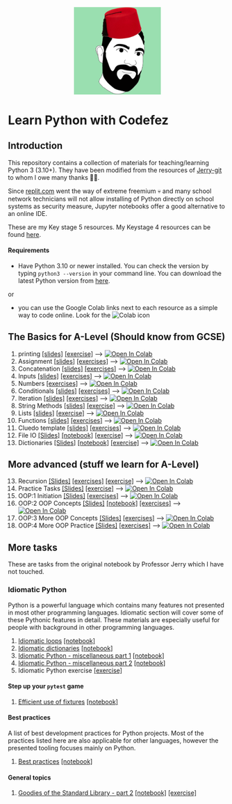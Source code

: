 <p align="center">
  <img width="200" src="notion_avatar2.png" alt="logo"/>
</p>

# Learn Python with Codefez

## Introduction

This repository contains a collection of materials for teaching/learning Python 3 (3.10+). They have been modified from the resources of [Jerry-git](https://github.com/jerry-git/learn-python3/) to whom I owe many thanks 🙏🏼.

Since [replit.com](https://replit.com) went the way of extreme freemium 💀 and many school network technicians will not allow installing of Python directly on school systems as security measure, Jupyter notebooks offer a good alternative to an online IDE.

These are my Key stage 5 resources. My Keystage 4 resources can be found [here](https://COMINGSOON.com). 

#### Requirements
* Have Python 3.10 or newer installed. You can check the version by typing `python3 --version` in your command line. You can download the latest Python version from [here](https://www.python.org/downloads/). 
  
or 
  

* you can use the Google Colab links next to each resource as a simple way to code online. Look for the ![Colab](https://colab.research.google.com/assets/colab-badge.svg) icon


## The Basics for A-Level (Should know from GCSE)
1. printing [[slides]](https://docs.google.com/presentation/d/1os1vxBUT59i1xc0ldanfXTFst1T5APioZpWi5VAPzq8/edit?usp=sharing) [[exercise]](http://nbviewer.jupyter.org/github/BethsGrammar/learn-python3/blob/master/notebooks/beginner/exercises/01_01_printing_exercise.ipynb) --> <a href="https://colab.research.google.com/github/BethsGrammar/learn-python3/blob/master/notebooks/beginner/exercises/01_01_printing_exercise.ipynb"><img src="https://colab.research.google.com/assets/colab-badge.svg" alt="Open In Colab"></a>
2. Assignment [[slides]](https://docs.google.com/presentation/d/1os1vxBUT59i1xc0ldanfXTFst1T5APioZpWi5VAPzq8/edit?usp=sharing) [[exercises]](https://github.com/BethsGrammar/learn-python3/blob/master/notebooks/beginner/exercises/01_02_assignment_exercise.ipynb) --> <a href="https://colab.research.google.com/github/BethsGrammar/learn-python3/blob/master/notebooks/beginner/exercises/01_02_assignment_exercise.ipynb"><img src="https://colab.research.google.com/assets/colab-badge.svg" alt="Open In Colab"></a>
3. Concatenation [[slides]](https://docs.google.com/presentation/d/1os1vxBUT59i1xc0ldanfXTFst1T5APioZpWi5VAPzq8/edit?usp=sharing) [[exercises]](https://github.com/BethsGrammar/learn-python3/blob/master/notebooks/beginner/exercises/01_03_concatenation.ipynb) --> <a href="https://colab.research.google.com/github/BethsGrammar/learn-python3/blob/master/notebooks/beginner/exercises/01_03_concatenation.ipynb"><img src="https://colab.research.google.com/assets/colab-badge.svg" alt="Open In Colab"></a>
4. Inputs [[slides]](https://docs.google.com/presentation/d/1os1vxBUT59i1xc0ldanfXTFst1T5APioZpWi5VAPzq8/edit?usp=sharing) [[exercises]](https://github.com/BethsGrammar/learn-python3/blob/master/notebooks/beginner/exercises/01_04_inputs.ipynb) --> <a href="https://colab.research.google.com/github/BethsGrammar/learn-python3/blob/master/notebooks/beginner/exercises/01_04_inputs.ipynb"><img src="https://colab.research.google.com/assets/colab-badge.svg" alt="Open In Colab"></a>
5. Numbers [[exercises]](http://nbviewer.jupyter.org/github/jerry-git/learn-python3/blob/master/notebooks/beginner/exercises/01_05_numbers_exercise.ipynb) --> <a href="https://colab.research.google.com/github/BethsGrammar/learn-python3/blob/master/notebooks/beginner/exercises/01_05_numbers_exercise.ipynb"><img src="https://colab.research.google.com/assets/colab-badge.svg" alt="Open In Colab"></a>
6. Conditionals [[slides]](https://docs.google.com/presentation/d/1xCYwrbR-niJa7FApN75h6EUoY7DgRmVkuKc0NZMSXT0/edit?usp=sharing) [[exercises]](http://nbviewer.jupyter.org/github/BethsGrammar/learn-python3/blob/master/notebooks/beginner/exercises/02_01_conditionals_exercise.ipynb)  --> <a href="https://colab.research.google.com/github/BethsGrammar/learn-python3/blob/master/notebooks/beginner/exercises/02_01_conditionals_exercise.ipynb"><img src="https://colab.research.google.com/assets/colab-badge.svg" alt="Open In Colab"></a>
7. Iteration [[slides]](https://docs.google.com/presentation/d/1xCYwrbR-niJa7FApN75h6EUoY7DgRmVkuKc0NZMSXT0/edit?usp=sharing) [[exercises]](http://nbviewer.jupyter.org/github/BethsGrammar/learn-python3/blob/master/notebooks/beginner/exercises/02_02_iteration_exercise.ipynb)  --> <a href="https://colab.research.google.com/github/BethsGrammar/learn-python3/blob/master/notebooks/beginner/exercises/02_02_iteration_exercise.ipynb"><img src="https://colab.research.google.com/assets/colab-badge.svg" alt="Open In Colab"></a>
8. String Methods [[slides]](https://docs.google.com/presentation/d/1FP_6fwsAgNFIMPGrzrxialRhGEdxBX3ebB1u1yZyjZI/edit?usp=drive_link) [[exercise]](http://nbviewer.jupyter.org/github/BethsGrammar/learn-python3/blob/master/notebooks/beginner/exercises/03_strings_exercise.ipynb) --> <a href="https://colab.research.google.com/github/BethsGrammar/learn-python3/blob/master/notebooks/beginner/exercises/03_strings_exercise.ipynb"><img src="https://colab.research.google.com/assets/colab-badge.svg" alt="Open In Colab"></a>
9. Lists [[slides]](https://docs.google.com/presentation/d/1dT42DoNn2r5rhZRlcwFGmP_IMniB8qIRpnFHMtSOpd0/edit?usp=sharing) [[exercise]](http://nbviewer.jupyter.org/github/BethsGrammar/learn-python3/blob/master/notebooks/beginner/exercises/04_lists_exercise.ipynb) --> <a href="https://colab.research.google.com/github/BethsGrammar/learn-python3/blob/master/notebooks/beginner/exercises/04_lists_exercise.ipynb"><img src="https://colab.research.google.com/assets/colab-badge.svg" alt="Open In Colab"></a>
10. Functions [[slides]](https://docs.google.com/presentation/d/140DmfSm8lQ2fN4H63yZhD8ZRBhVtFQLirH5cvSmizC4/edit?usp=sharing) [[exercises]](http://nbviewer.jupyter.org/github/BethsGrammar/learn-python3/blob/master/notebooks/beginner/exercises/05_functions_exercise.ipynb) --> <a href="https://colab.research.google.com/github/BethsGrammar/learn-python3/blob/master/notebooks/beginner/exercises/05_functions_exercise.ipynb"><img src="https://colab.research.google.com/assets/colab-badge.svg" alt="Open In Colab"></a>
11. Cluedo template [[slides]](https://docs.google.com/presentation/d/1Ece2IIOSVGtcLmQmWRuf0htyXS3M631NAoE8X4iQOJ0/edit?usp=sharing) [[exercises]](http://nbviewer.jupyter.org/github/BethsGrammar/learn-python3/blob/master/notebooks/beginner/exercises/05_functions_cluedo_template.ipynb) --> <a href="https://colab.research.google.com/github/BethsGrammar/learn-python3/blob/master/notebooks/beginner/exercises/05_functions_cluedo_template.ipynb"><img src="https://colab.research.google.com/assets/colab-badge.svg" alt="Open In Colab"></a>
12. File IO [[Slides]](https://docs.google.com/presentation/d/15zY4oDMAApSPzKQ5kY-SMGcCPcAX-oMGi6aqSeaWxVE/edit?usp=sharing) [[notebook]](http://nbviewer.jupyter.org/github/BethsGrammar/learn-python3/blob/master/notebooks/beginner/notebooks/10_file_io.ipynb) [[exercise]](http://nbviewer.jupyter.org/github/BethsGrammar/learn-python3/blob/master/notebooks/beginner/exercises/10_file_io_exercise.ipynb) --> <a href="https://colab.research.google.com/github/BethsGrammar/learn-python3/blob/master/notebooks/beginner/exercises/10_file_io_exercise.ipynb"><img src="https://colab.research.google.com/assets/colab-badge.svg" alt="Open In Colab"></a>
13. Dictionaries [[Slides]](https://docs.google.com/presentation/d/1gJ0IUxOKRII2nFZB41pUCoiFIE-sl0e6F-UpNAzakns/edit?usp=sharing) [[notebook]](http://nbviewer.jupyter.org/github/BethsGrammar/learn-python3/blob/master/notebooks/beginner/notebooks/06_dictionaries.ipynb) [[exercise]](http://nbviewer.jupyter.org/github/BethsGrammar/learn-python3/blob/master/notebooks/beginner/exercises/06_dictionaries_exercise.ipynb) --> <a href="[https://colab.research.google.com/drive/1ttk9scrqaS71sPwrc1vE79Y-LhdcKHaw?usp=sharing](https://colab.research.google.com/github/BethsGrammar/learn-python3/blob/master/notebooks/beginner/exercises/06_dictionaries_exercise.ipynb)"><img src="https://colab.research.google.com/assets/colab-badge.svg" alt="Open In Colab"></a>

## More advanced (stuff we learn for A-Level)

13. Recursion [[Slides]](https://docs.google.com/presentation/d/1ISST7HSRBHbE8RmgxLuytSSpuii5rZLA6Zgi_E72GJ4/edit?usp=sharing) [[exercises]](http://nbviewer.jupyter.org/github/BethsGrammar/learn-python3/blob/master/notebooks/beginner/notebooks/06_dictionaries.ipynb) [[exercise]](http://nbviewer.jupyter.org/github/BethsGrammar/learn-python3/blob/master/notebooks/beginner/exercises/07_recursion_exercise.ipynb) --> <a href="https://colab.research.google.com/github/BethsGrammar/learn-python3/blob/master/notebooks/beginner/exercises/07_recursion_exercise.ipynb"><img src="https://colab.research.google.com/assets/colab-badge.svg" alt="Open In Colab"></a>
14. Practice Tasks [[Slides]](https://docs.google.com/presentation/d/1rTnaarg_ZPioxZPpr_6Jf6tQSAV5h55OtP5dQUGwUOY/edit?usp=sharing) [[exercise]](http://nbviewer.jupyter.org/github/BethsGrammar/learn-python3/blob/master/notebooks/beginner/exercises/08_02_more_practice_exercises) --> <a href="https://colab.research.google.com/github/BethsGrammar/learn-python3/blob/master/notebooks/beginner/exercises/08_02_more_practice_exercises.ipynb"><img src="https://colab.research.google.com/assets/colab-badge.svg" alt="Open In Colab"></a>
15. OOP:1 Initiation [[Slides]](https://docs.google.com/presentation/d/1tcrrDkP9bxVmKh6WDOgrU_AD_N2-UI0ok4rydMHnTWE/edit?usp=sharing) [[exercises]](http://nbviewer.jupyter.org/github/BethsGrammar/learn-python3/blob/master/notebooks/beginner/exercises/11_classes_exercise_1.ipynb) --> <a href="https://colab.research.google.com/github/BethsGrammar/learn-python3/blob/master/notebooks/beginner/exercises/11_classes_exercise_1.ipynb"><img src="https://colab.research.google.com/assets/colab-badge.svg" alt="Open In Colab"></a>
16. OOP:2 OOP Concepts [[Slides]](https://docs.google.com/presentation/d/1mxz7Fkb7gP7TR0eIDCGrLOVyqG2c9C95rRRiz5-gl_Y/edit?usp=sharing) [[notebook]](http://nbviewer.jupyter.org/github/BethsGrammar/learn-python3/blob/master/notebooks/beginner/notebooks/11_classes.ipynb) [[exercises]](http://nbviewer.jupyter.org/github/BethsGrammar/learn-python3/blob/master/notebooks/beginner/exercises/11_classes_exercise_2.ipynb) --> <a href="https://colab.research.google.com/github/BethsGrammar/learn-python3/blob/master/notebooks/beginner/exercises/11_classes_exercise_2.ipynb"><img src="https://colab.research.google.com/assets/colab-badge.svg" alt="Open In Colab"></a>
17. OOP:3 More OOP Concepts [[Slides]](https://docs.google.com/presentation/d/1U0YKP6eoQunObVuHvpO6r5292vQwUzBGpERm-wXv14w/edit?usp=sharing) [[exercises]](http://nbviewer.jupyter.org/github/BethsGrammar/learn-python3/blob/master/notebooks/beginner/exercises/11_classes_exercise_3.ipynb) --> <a href="https://colab.research.google.com/github/BethsGrammar/learn-python3/blob/master/notebooks/beginner/exercises/11_classes_exercise_3.ipynb"><img src="https://colab.research.google.com/assets/colab-badge.svg" alt="Open In Colab"></a>
18. OOP:4 More OOP Practice [[Slides]](https://docs.google.com/presentation/d/1U0YKP6eoQunObVuHvpO6r5292vQwUzBGpERm-wXv14w/edit?usp=sharing) [[exercises]](http://nbviewer.jupyter.org/github/BethsGrammar/learn-python3/blob/master/notebooks/beginner/exercises/11_classes_exercise_4.ipynb) --> <a href="https://colab.research.google.com/github/BethsGrammar/learn-python3/blob/master/notebooks/beginner/exercises/11_classes_exercise_4.ipynb"><img src="https://colab.research.google.com/assets/colab-badge.svg" alt="Open In Colab"></a>


## More tasks 
These are tasks from the original notebook by Professor Jerry which I have not touched. 

### Idiomatic Python
Python is a powerful language which contains many features not presented in most other programming languages. Idiomatic section will cover some of these Pythonic features in detail. These materials are especially useful for people with background in other programming languages.

1. [Idiomatic loops](https://jerry-git.github.io/learn-python3/notebooks/intermediate/html/01_idiomatic_loops.html) [[notebook]](http://nbviewer.jupyter.org/github/jerry-git/learn-python3/blob/master/notebooks/intermediate/notebooks/01_idiomatic_loops.ipynb)
2. [Idiomatic dictionaries](https://jerry-git.github.io/learn-python3/notebooks/intermediate/html/02_idiomatic_dicts.html) [[notebook]](http://nbviewer.jupyter.org/github/jerry-git/learn-python3/blob/master/notebooks/intermediate/notebooks/02_idiomatic_dicts.ipynb)
3. [Idiomatic Python - miscellaneous part 1](https://jerry-git.github.io/learn-python3/notebooks/intermediate/html/03_idiomatic_misc1.html) [[notebook]](http://nbviewer.jupyter.org/github/jerry-git/learn-python3/blob/master/notebooks/intermediate/notebooks/03_idiomatic_misc1.ipynb)
4. [Idiomatic Python - miscellaneous part 2](https://jerry-git.github.io/learn-python3/notebooks/intermediate/html/04_idiomatic_misc2.html) [[notebook]](http://nbviewer.jupyter.org/github/jerry-git/learn-python3/blob/master/notebooks/intermediate/notebooks/04_idiomatic_misc2.ipynb)
5. Idiomatic Python exercise [[exercise]](http://nbviewer.jupyter.org/github/jerry-git/learn-python3/blob/master/notebooks/intermediate/exercises/05_idiomatic_python_exercise.ipynb)

#### Step up your `pytest` game
1. [Efficient use of fixtures](https://jerry-git.github.io/learn-python3/notebooks/intermediate/html/01_pytest_fixtures.html) [[notebook]](http://nbviewer.jupyter.org/github/jerry-git/learn-python3/blob/master/notebooks/intermediate/notebooks/01_pytest_fixtures.ipynb)

#### Best practices
A list of best development practices for Python projects. Most of the practices listed here are also applicable for other languages, however the presented tooling focuses mainly on Python.
1. [Best practices](https://jerry-git.github.io/learn-python3/notebooks/intermediate/html/01_best_practices.html) [[notebook]](http://nbviewer.jupyter.org/github/jerry-git/learn-python3/blob/master/notebooks/intermediate/notebooks/01_best_practices.ipynb)

#### General topics
1. [Goodies of the Standard Library - part 2](https://jerry-git.github.io/learn-python3/notebooks/intermediate/html/01_std_lib2.html) [[notebook]](http://nbviewer.jupyter.org/github/jerry-git/learn-python3/blob/master/notebooks/intermediate/notebooks/01_std_lib2.ipynb) [[exercise]](http://nbviewer.jupyter.org/github/jerry-git/learn-python3/blob/master/notebooks/intermediate/exercises/01_std_lib2_exercise.ipynb)

